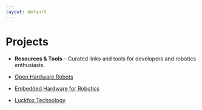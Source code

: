 ```yaml
---
layout: default
---
```


# Projects

- **Resources & Tools** – Curated links and tools for developers and robotics enthusiasts.

- [Open Hardware Robots](https://open-hardware-robots.github.io/CoRL2025/)
- [Embedded Hardware for Robotics](https://www.waveshare.com/)
- [Luckfox Technology](https://www.luckfox.com/index.php)

